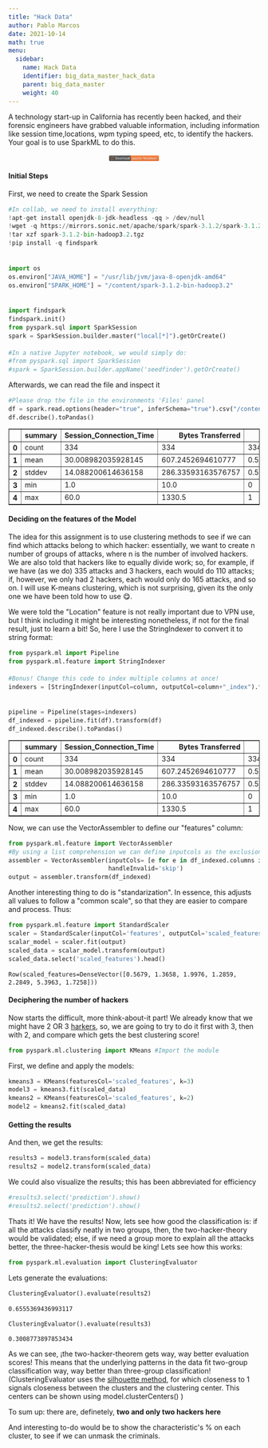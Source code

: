 ```yaml
---
title: "Hack Data"
author: Pablo Marcos
date: 2021-10-14
math: true
menu:
  sidebar:
    name: Hack Data
    identifier: big_data_master_hack_data
    parent: big_data_master
    weight: 40
---
```


A technology start-up in California has recently been hacked, and their forensic engineers have grabbed valuable information, including information like session time,locations, wpm typing speed, etc, to identify the hackers. Your goal is to use SparkML to do this.

<div style="text-align: center">
    <a href="./Hack_Data.ipynb" target="_parent"><img src="/posts/Imagenes/jupyter-badge.svg" align="center" width="20%"/></a>
</div>

#### Initial Steps

First, we need to create the Spark Session


```python
#In collab, we need to install everything:
!apt-get install openjdk-8-jdk-headless -qq > /dev/null
!wget -q https://mirrors.sonic.net/apache/spark/spark-3.1.2/spark-3.1.2-bin-hadoop3.2.tgz
!tar xzf spark-3.1.2-bin-hadoop3.2.tgz
!pip install -q findspark


import os
os.environ["JAVA_HOME"] = "/usr/lib/jvm/java-8-openjdk-amd64"
os.environ["SPARK_HOME"] = "/content/spark-3.1.2-bin-hadoop3.2"


import findspark
findspark.init()
from pyspark.sql import SparkSession
spark = SparkSession.builder.master("local[*]").getOrCreate()

#In a native Jupyter notebook, we would simply do:
#from pyspark.sql import SparkSession
#spark = SparkSession.builder.appName('seedfinder').getOrCreate()
```

Afterwards, we can read the file and inspect it


```python
#Please drop the file in the environments 'Files' panel
df = spark.read.options(header="true", inferSchema="true").csv("/content/hack_data.csv")
df.describe().toPandas()
```




<div>
<style scoped>
    .dataframe tbody tr th:only-of-type {
        vertical-align: middle;
    }

    .dataframe tbody tr th {
        vertical-align: top;
    }

    .dataframe thead th {
        text-align: right;
    }
</style>
<table border="1" class="dataframe">
  <thead>
    <tr style="text-align: right;">
      <th></th>
      <th>summary</th>
      <th>Session_Connection_Time</th>
      <th>Bytes Transferred</th>
      <th>Kali_Trace_Used</th>
      <th>Servers_Corrupted</th>
      <th>Pages_Corrupted</th>
      <th>Location</th>
      <th>WPM_Typing_Speed</th>
    </tr>
  </thead>
  <tbody>
    <tr>
      <th>0</th>
      <td>count</td>
      <td>334</td>
      <td>334</td>
      <td>334</td>
      <td>334</td>
      <td>334</td>
      <td>334</td>
      <td>334</td>
    </tr>
    <tr>
      <th>1</th>
      <td>mean</td>
      <td>30.008982035928145</td>
      <td>607.2452694610777</td>
      <td>0.5119760479041916</td>
      <td>5.258502994011977</td>
      <td>10.838323353293413</td>
      <td>None</td>
      <td>57.342395209580864</td>
    </tr>
    <tr>
      <th>2</th>
      <td>stddev</td>
      <td>14.088200614636158</td>
      <td>286.33593163576757</td>
      <td>0.5006065264451406</td>
      <td>2.30190693339697</td>
      <td>3.06352633036022</td>
      <td>None</td>
      <td>13.41106336843464</td>
    </tr>
    <tr>
      <th>3</th>
      <td>min</td>
      <td>1.0</td>
      <td>10.0</td>
      <td>0</td>
      <td>1.0</td>
      <td>6.0</td>
      <td>Afghanistan</td>
      <td>40.0</td>
    </tr>
    <tr>
      <th>4</th>
      <td>max</td>
      <td>60.0</td>
      <td>1330.5</td>
      <td>1</td>
      <td>10.0</td>
      <td>15.0</td>
      <td>Zimbabwe</td>
      <td>75.0</td>
    </tr>
  </tbody>
</table>
</div>

#### Deciding on the features of the Model

The idea for this assignment is to use clustering methods to see if we can find which attacks belong to which hacker: essentially, we want to create n number of groups of attacks, where n is the number of involved hackers. We are also told that hackers like to equally divide work; so, for example, if we have (as we do) 335 attacks and 3 hackers, each would do 110 attacks; if, however, we only had 2 hackers, each would only do 165 attacks, and so on. I will use K-means clustering, which is not surprising, given its the only one we have been told how to use 😋.

We were told the "Location" feature is not really important due to VPN use, but I think including it might be interesting nonetheless, if not for the final result, just to learn a bit! So, here I use the StringIndexer to convert it to string format:


```python
from pyspark.ml import Pipeline
from pyspark.ml.feature import StringIndexer

#Bonus! Change this code to index multiple columns at once!
indexers = [StringIndexer(inputCol=column, outputCol=column+"_index").fit(df) for column in list(["Location"]) ]


pipeline = Pipeline(stages=indexers)
df_indexed = pipeline.fit(df).transform(df)
df_indexed.describe().toPandas()
```




<div>
<style scoped>
    .dataframe tbody tr th:only-of-type {
        vertical-align: middle;
    }

    .dataframe tbody tr th {
        vertical-align: top;
    }

    .dataframe thead th {
        text-align: right;
    }
</style>
<table border="1" class="dataframe">
  <thead>
    <tr style="text-align: right;">
      <th></th>
      <th>summary</th>
      <th>Session_Connection_Time</th>
      <th>Bytes Transferred</th>
      <th>Kali_Trace_Used</th>
      <th>Servers_Corrupted</th>
      <th>Pages_Corrupted</th>
      <th>Location</th>
      <th>WPM_Typing_Speed</th>
      <th>Location_index</th>
    </tr>
  </thead>
  <tbody>
    <tr>
      <th>0</th>
      <td>count</td>
      <td>334</td>
      <td>334</td>
      <td>334</td>
      <td>334</td>
      <td>334</td>
      <td>334</td>
      <td>334</td>
      <td>334</td>
    </tr>
    <tr>
      <th>1</th>
      <td>mean</td>
      <td>30.008982035928145</td>
      <td>607.2452694610777</td>
      <td>0.5119760479041916</td>
      <td>5.258502994011977</td>
      <td>10.838323353293413</td>
      <td>None</td>
      <td>57.342395209580864</td>
      <td>64.99700598802396</td>
    </tr>
    <tr>
      <th>2</th>
      <td>stddev</td>
      <td>14.088200614636158</td>
      <td>286.33593163576757</td>
      <td>0.5006065264451406</td>
      <td>2.30190693339697</td>
      <td>3.06352633036022</td>
      <td>None</td>
      <td>13.41106336843464</td>
      <td>50.98975334284259</td>
    </tr>
    <tr>
      <th>3</th>
      <td>min</td>
      <td>1.0</td>
      <td>10.0</td>
      <td>0</td>
      <td>1.0</td>
      <td>6.0</td>
      <td>Afghanistan</td>
      <td>40.0</td>
      <td>0.0</td>
    </tr>
    <tr>
      <th>4</th>
      <td>max</td>
      <td>60.0</td>
      <td>1330.5</td>
      <td>1</td>
      <td>10.0</td>
      <td>15.0</td>
      <td>Zimbabwe</td>
      <td>75.0</td>
      <td>180.0</td>
    </tr>
  </tbody>
</table>
</div>



Now, we can use the VectorAssembler to define our "features" column:


```python
from pyspark.ml.feature import VectorAssembler
#By using a list comprehension we can define inputcols as the exclusion of some columns from df_indexed
assembler = VectorAssembler(inputCols= [e for e in df_indexed.columns if e not in ('Location')]  , outputCol='features', 
                            handleInvalid='skip')
output = assembler.transform(df_indexed)
```

Another interesting thing to do is "standarization". In essence, this adjusts all values to follow a "common scale", so that they are easier to compare and process. Thus:


```python
from pyspark.ml.feature import StandardScaler
scaler = StandardScaler(inputCol='features', outputCol='scaled_features')
scalar_model = scaler.fit(output)
scaled_data = scalar_model.transform(output)
scaled_data.select('scaled_features').head()
```




    Row(scaled_features=DenseVector([0.5679, 1.3658, 1.9976, 1.2859, 2.2849, 5.3963, 1.7258]))


#### Deciphering the number of hackers

Now starts the difficult, more think-about-it part! We already know that we might have 2 OR 3 [harkers](https://www.youtube.com/watch?v=H3edGTP7GVY), so, we are going to try to do it first with 3, then with 2, and compare which gets the best clustering score!


```python
from pyspark.ml.clustering import KMeans #Import the module
```

First, we define and apply the models:


```python
kmeans3 = KMeans(featuresCol='scaled_features', k=3)
model3 = kmeans3.fit(scaled_data)
kmeans2 = KMeans(featuresCol='scaled_features', k=2)
model2 = kmeans2.fit(scaled_data)
```

#### Getting the results

And then, we get the results:


```python
results3 = model3.transform(scaled_data)
results2 = model2.transform(scaled_data)
```

We could also visualize the results; this has been abbreviated for efficiency


```python
#results3.select('prediction').show()
#results2.select('prediction').show()
```

Thats it! We have the results! Now, lets see how good the classification is: if all the attacks classify neatly in two groups, then, the two-hacker-theory would be validated; else, if we need a group more to explain all the attacks better, the three-hacker-thesis would be king! Lets see how this works:


```python
from pyspark.ml.evaluation import ClusteringEvaluator
```

Lets generate the evaluations:


```python
ClusteringEvaluator().evaluate(results2)
```




    0.6555369436993117




```python
ClusteringEvaluator().evaluate(results3)
```




    0.3008773897853434



As we can see, ¡the two-hacker-theorem gets way, way better evaluation scores! This means that the underlying patterns in the data fit two-group classification way, way better than three-group classification! (ClusteringEvaluator uses the [silhouette method](https://spark.apache.org/docs/latest/api/python/reference/api/pyspark.ml.evaluation.ClusteringEvaluator.html), for which closeness to 1 signals closeness between the clusters and the clustering center. This centers can be shown using model.clusterCenters() )

To sum up: there are, definetely, **two and only two hackers here**

And interesting to-do would be to show the characteristic's % on each cluster, to see if we can unmask the criminals.
